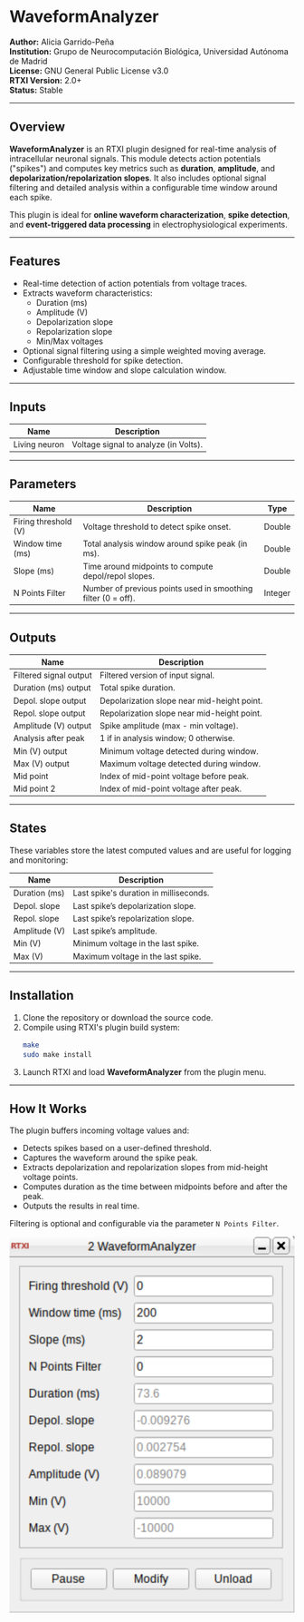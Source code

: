 # WaveformAnalyzer

**Author:** Alicia Garrido-Peña  
**Institution:** Grupo de Neurocomputación Biológica, Universidad Autónoma de Madrid  
**License:** GNU General Public License v3.0  
**RTXI Version:** 2.0+  
**Status:** Stable  

---

## Overview

**WaveformAnalyzer** is an RTXI plugin designed for real-time analysis of intracellular neuronal signals. This module detects action potentials ("spikes") and computes key metrics such as **duration**, **amplitude**, and **depolarization/repolarization slopes**. It also includes optional signal filtering and detailed analysis within a configurable time window around each spike.

This plugin is ideal for **online waveform characterization**, **spike detection**, and **event-triggered data processing** in electrophysiological experiments.

---

## Features

- Real-time detection of action potentials from voltage traces.
- Extracts waveform characteristics:
  - Duration (ms)
  - Amplitude (V)
  - Depolarization slope
  - Repolarization slope
  - Min/Max voltages
- Optional signal filtering using a simple weighted moving average.
- Configurable threshold for spike detection.
- Adjustable time window and slope calculation window.

---

## Inputs

| Name           | Description                        |
|----------------|------------------------------------|
| Living neuron  | Voltage signal to analyze (in Volts). |

---

## Parameters

| Name                  | Description                                                  | Type    |
|-----------------------|--------------------------------------------------------------|---------|
| Firing threshold (V)  | Voltage threshold to detect spike onset.                     | Double  |
| Window time (ms)      | Total analysis window around spike peak (in ms).             | Double  |
| Slope (ms)            | Time around midpoints to compute depol/repol slopes.         | Double  |
| N Points Filter       | Number of previous points used in smoothing filter (0 = off).| Integer |

---

## Outputs

| Name                    | Description                                      |
|-------------------------|--------------------------------------------------|
| Filtered signal output  | Filtered version of input signal.                |
| Duration (ms) output    | Total spike duration.                            |
| Depol. slope output     | Depolarization slope near mid-height point.      |
| Repol. slope output     | Repolarization slope near mid-height point.      |
| Amplitude (V) output    | Spike amplitude (max - min voltage).             |
| Analysis after peak     | 1 if in analysis window; 0 otherwise.            |
| Min (V) output          | Minimum voltage detected during window.          |
| Max (V) output          | Maximum voltage detected during window.          |
| Mid point               | Index of mid-point voltage before peak.          |
| Mid point 2             | Index of mid-point voltage after peak.           |

---

## States

These variables store the latest computed values and are useful for logging and monitoring:

| Name           | Description                            |
|----------------|----------------------------------------|
| Duration (ms)  | Last spike's duration in milliseconds. |
| Depol. slope   | Last spike’s depolarization slope.     |
| Repol. slope   | Last spike’s repolarization slope.     |
| Amplitude (V)  | Last spike’s amplitude.                |
| Min (V)        | Minimum voltage in the last spike.     |
| Max (V)        | Maximum voltage in the last spike.     |

---

## Installation

1. Clone the repository or download the source code.
2. Compile using RTXI's plugin build system:
   ```bash
   make
   sudo make install
   ```
3. Launch RTXI and load **WaveformAnalyzer** from the plugin menu.

---

## How It Works

The plugin buffers incoming voltage values and:

- Detects spikes based on a user-defined threshold.
- Captures the waveform around the spike peak.
- Extracts depolarization and repolarization slopes from mid-height voltage points.
- Computes duration as the time between midpoints before and after the peak.
- Outputs the results in real time.

Filtering is optional and configurable via the parameter `N Points Filter`.

![](./waveform-analyzer.png)